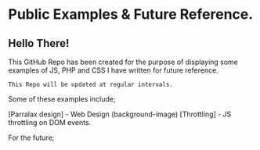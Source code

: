 # Public Examples & Future Reference.

## Hello There! 

This GitHub Repo has been created for the purpose of displaying some examples of JS, PHP and CSS I have written for future reference.

```
This Repo will be updated at regular intervals.
```
Some of these examples include;

[Parralax design] - Web Design (background-image)
[Throttling] - JS throttling on DOM events.

For the future;



